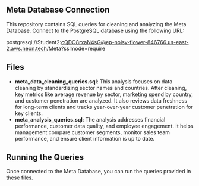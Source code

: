 ## Meta Database Connection

This repository contains SQL queries for cleaning and analyzing the Meta Database. Connect to the PostgreSQL database using the following URL:

postgresql://Student2:cQDO8rxaN4sG@ep-noisy-flower-846766.us-east-2.aws.neon.tech/Meta?sslmode=require


## Files

- **meta_data_cleaning_queries.sql**: 
This analysis focuses on data cleaning by standardizing sector names and countries. After cleaning, key metrics like average revenue by sector, marketing spend by country, and customer penetration are analyzed. It also reviews data freshness for long-term clients and tracks year-over-year customer penetration for key clients.
- **meta_analysis_queries.sql**: The analysis addresses financial performance, customer data quality, and employee engagement. It helps management compare customer segments, monitor sales team performance, and ensure client information is up to date.

## Running the Queries

Once connected to the Meta Database, you can run the queries provided in these files.
